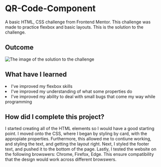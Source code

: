 # QR-Code-Component
A basic HTML, CSS challenge from Frontend Mentor. This challenge was made to practice flexbox and basic layouts. This is the solution to the challenge.

<h2> Outcome </h2>

<img src="https://i.imgur.com/cQsoZhL.png" alt="The image of the solution to the challenge">

<h2> What have I learned </h2>

<li> I've improved my flexbox skills </li>
<li> I've improved my understanding of what some properties do </li>
<li> I've improved my ability to deal with small bugs that come my way while programming </li>

<h2> How did I complete this project? </h2>

<p> I started creating all of the HTML elements so I would have a good starting point. I moved onto the CSS, where I began by styling by card, with the appropiate properties. Furthermore, this allowed me to contiune working, and styling the text, and getting the layout right. Next, I styled the footer text, and pushed it to the bottom of the page. Lastly, I tested the website on the following browswers: Chrome, Firefox, Edge. This ensure compatibility that the design would work across different browswers. </p>
